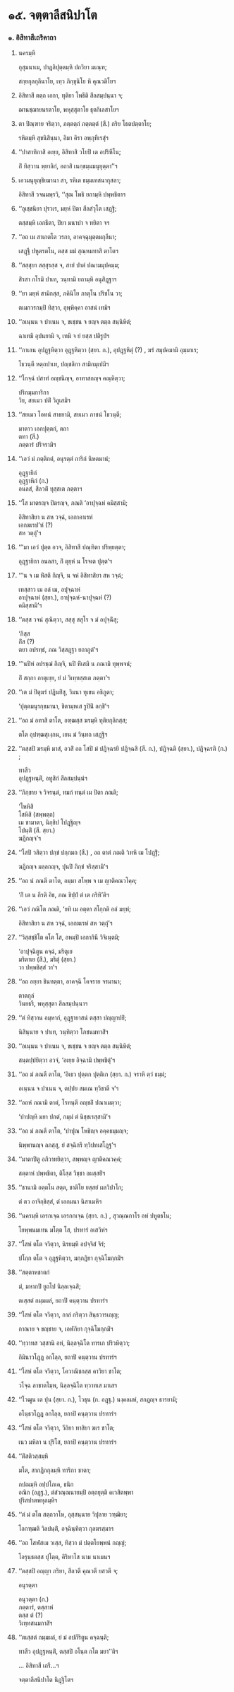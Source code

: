 <h1>๑๕. จตฺตาลีสนิปาโต</h1>
<h3>๑. อิสิทาสีเถรีคาถา</h3>
<ol>
<li>
นครมฺหิ  
  
กุสุมนาเม, ปาฎลิปุตฺตมฺหิ ปถวิยา มเณฺฑ;  
  
สกฺยกุลกุลีนาโย, เทฺว ภิกฺขุนิโย หิ คุณวติโยฯ  
</li>
  
<li>
อิสิทาสี  
ตตฺถ เอกา, ทุติยา โพธีติ สีลสมฺปนฺนา จ;  
  
ฌานชฺฌายนรตาโย, พหุสฺสุตาโย ธุตกิเลสาโยฯ  
</li>
  
<li>
ตา  
ปิณฺฑาย จริตฺวา, ภตฺตตฺถํ  
ภตฺตตฺตํ (สี.)  
กริย โธตปตฺตาโย;  
  
รหิตมฺหิ สุขนิสินฺนา, อิมา คิรา อพฺภุทีเรสุํฯ  
</li>
  
<li>
‘‘ปาสาทิกาสิ อเยฺย, อิสิทาสิ วโยปิ เต อปริหีโน;  
  
กิํ ทิสฺวาน พฺยาลิกํ, อถาสิ เนกฺขมฺมมนุยุตฺตา’’ฯ  
</li>
  
<li>
เอวมนุยุญฺชิยมานา สา, รหิเต ธมฺมเทสนากุสลา;  
  
อิสิทาสี วจนมพฺรวิ, ‘‘สุณ โพธิ ยถามฺหิ ปพฺพชิตาฯ  
</li>
  
<li>
‘‘อุเชฺชนิยา ปุรวเร, มยฺหํ ปิตา สีลสํวุโต เสฎฺฐิ;  
  
ตสฺสมฺหิ เอกธีตา, ปิยา มนาปา จ ทยิตา จฯ  
</li>
  
<li>
‘‘อถ เม สาเกตโต วรกา, อาคจฺฉุมุตฺตมกุลีนา;  
  
เสฎฺฐี ปหูตรตโน, ตสฺส มมํ สุณฺหมทาสิ ตาโตฯ  
</li>
  
<li>
‘‘สสฺสุยา สสฺสุรสฺส จ, สายํ ปาตํ ปณามมุปคมฺม;  
  
สิรสา กโรมิ ปาเท, วนฺทามิ ยถามฺหิ อนุสิฎฺฐาฯ  
</li>
  
<li>
‘‘ยา  
มยฺหํ สามิกสฺส, ภคินิโย ภาตุโน ปริชโน วา;  
  
ตเมกวรกมฺปิ ทิสฺวา, อุพฺพิคฺคา อาสนํ เทมิฯ  
</li>
  
<li>
‘‘อเนฺนน จ ปาเนน จ, ขเชฺชน จ ยญฺจ ตตฺถ สนฺนิหิตํ;  
  
ฉาเทมิ อุปนยามิ จ, เทมิ จ ยํ ยสฺส ปติรูปํฯ  
</li>
  
<li>
‘‘กาเลน อุปฎฺฐหิตฺวา  
อุฎฺฐหิตฺวา (สฺยา. ก.), อุปฎฺฐหิตุํ (?)  
, ฆรํ สมุปคมามิ อุมฺมาเร;  
  
โธวนฺตี หตฺถปาเท, ปญฺชลิกา สามิกมุเปมิฯ  
</li>
  
<li>
‘‘โกจฺฉํ ปสาทํ อญฺชนิญฺจ, อาทาสกญฺจ คณฺหิตฺวา;  
  
ปริกมฺมการิกา  
วิย, สยเมว ปติํ วิภูเสมิฯ  
</li>
  
<li>
‘‘สยเมว  
โอทนํ สาธยามิ, สยเมว ภาชนํ โธวนฺตี;  
  
มาตาว เอกปุตฺตกํ, ตถา  
ตทา (สี.)  
ภตฺตารํ ปริจรามิฯ  
</li>
  
<li>
‘‘เอวํ มํ ภตฺติกตํ, อนุรตฺตํ การิกํ นิหตมานํ;  
  
อุฎฺฐายิกํ  
อุฎฺฐาหิกํ (ก.)  
อนลสํ, สีลวติํ ทุสฺสเต ภตฺตาฯ  
</li>
  
<li>
‘‘โส มาตรญฺจ ปิตรญฺจ, ภณติ ‘อาปุจฺฉหํ คมิสฺสามิ;  
  
อิสิทาสิยา น สห วจฺฉํ, เอกาคาเรหํ  
เอกฆเรป’หํ (?)  
สห วตฺถุํ’ฯ  
</li>
  
<li>
‘‘‘มา เอวํ ปุตฺต อวจ, อิสิทาสี ปณฺฑิตา ปริพฺยตฺตา;  
  
อุฎฺฐายิกา อนลสา, กิํ ตุยฺหํ น โรจเต ปุตฺต’ฯ  
</li>
  
<li>
‘‘‘น  
จ เม หิํสติ กิญฺจิ, น จหํ อิสิทาสิยา สห วจฺฉํ;  
  
เทสฺสาว เม อลํ เม, อปุจฺฉาหํ  
อาปุจฺฉาหํ (สฺยา.), อาปุจฺฉหํ-นาปุจฺฉหํ (?)  
คมิสฺสามิ’ฯ  
</li>
  
<li>
‘‘ตสฺส วจนํ สุณิตฺวา, สสฺสุ สสุโร จ มํ อปุจฺฉิํสุ;  
  
‘กิสฺส  
กิํส (?)  
ตยา อปรทฺธํ, ภณ วิสฺสฎฺฐา ยถาภูตํ’ฯ  
</li>
  
<li>
‘‘‘นปิหํ  
อปรชฺฌํ กิญฺจิ, นปิ หิํเสมิ น ภณามิ ทุพฺพจนํ;  
  
กิํ สกฺกา กาตุเยฺย, ยํ มํ วิเทฺทสฺสเต ภตฺตา’ฯ  
</li>
  
<li>
‘‘เต มํ ปิตุฆรํ ปฎินยิํสุ, วิมนา ทุเขน อธิภูตา;  
  
‘ปุตฺตมนุรกฺขมานา, ชิตามฺหเส รูปินิํ ลกฺขิํ’ฯ  
</li>
  
<li>
‘‘อถ มํ อทาสิ ตาโต, อฑฺฒสฺส ฆรมฺหิ ทุติยกุลิกสฺส;  
  
ตโต อุปฑฺฒสุเงฺกน, เยน มํ วินฺทถ เสฎฺฐิฯ  
</li>
  
<li>
‘‘ตสฺสปิ ฆรมฺหิ มาสํ, อวสิํ อถ โสปิ มํ ปฎิจฺฉรยิ  
ปฎิจฺฉสิ (สี. ก.), ปฎิจฺฉติ (สฺยา.), ปฎิจฺฉรติ (ก.)  
;  
  
ทาสีว  
อุปฎฺฐหนฺติํ, อทูสิกํ สีลสมฺปนฺนํฯ  
</li>
  
<li>
‘‘ภิกฺขาย จ วิจรนฺตํ, ทมกํ ทนฺตํ เม ปิตา ภณติ;  
  
‘โหหิสิ  
โสหิสิ (สพฺพตฺถ)  
เม ชามาตา, นิกฺขิป โปฎฺฐิญฺจ  
โปนฺติํ (สี. สฺยา.)  
ฆฎิกญฺจ’ฯ  
</li>
  
<li>
‘‘โสปิ วสิตฺวา ปกฺขํ  
ปกฺกมถ (สี.)  
, อถ ตาตํ ภณติ ‘เทหิ เม โปฎฺฐิํ;  
  
ฆฎิกญฺจ มลฺลกญฺจ, ปุนปิ ภิกฺขํ จริสฺสามิ’ฯ  
</li>
  
<li>
‘‘อถ  
นํ ภณตี ตาโต, อมฺมา สโพฺพ จ เม ญาติคณวโคฺค;  
  
‘กิํ เต น กีรติ อิธ, ภณ ขิปฺปํ ตํ เต กริหิ’ติฯ  
</li>
  
<li>
‘‘เอวํ ภณิโต ภณติ, ‘ยทิ เม อตฺตา สโกฺกติ อลํ มยฺหํ;  
  
อิสิทาสิยา น สห วจฺฉํ, เอกฆเรหํ สห วตฺถุํ’ฯ  
</li>
  
<li>
‘‘วิสฺสชฺชิโต คโต โส, อหมฺปิ เอกากินี วิจิเนฺตมิ;  
  
‘อาปุจฺฉิตูน คจฺฉํ, มริตุเย  
มริตาเย (สี.), มริตุํ (สฺยา.)  
วา ปพฺพชิสฺสํ วา’ฯ  
</li>
  
<li>
‘‘อถ อยฺยา ชินทตฺตา, อาคจฺฉี โคจราย จรมานา;  
  
ตาตกุลํ  
วินยธรี, พหุสฺสุตา สีลสมฺปนฺนาฯ  
</li>
  
<li>
‘‘ตํ ทิสฺวาน อมฺหากํ, อุฎฺฐายาสนํ ตสฺสา ปญฺญาปยิํ;  
  
นิสินฺนาย จ ปาเท, วนฺทิตฺวา โภชนมทาสิํฯ  
</li>
  
<li>
‘‘อเนฺนน  
จ ปาเนน จ, ขเชฺชน จ ยญฺจ ตตฺถ สนฺนิหิตํ;  
  
สนฺตปฺปยิตฺวา อวจํ, ‘อเยฺย อิจฺฉามิ ปพฺพชิตุํ’ฯ  
</li>
  
<li>
‘‘อถ มํ ภณตี ตาโต, ‘อิเธว ปุตฺตก  
ปุตฺติเก (สฺยา. ก.)  
จราหิ ตฺวํ ธมฺมํ;  
  
อเนฺนน จ ปาเนน จ, ตปฺปย สมเณ ทฺวิชาตี จ’ฯ  
</li>
  
<li>
‘‘อถหํ ภณามิ ตาตํ, โรทนฺตี อญฺชลิํ ปณาเมตฺวา;  
  
‘ปาปญฺหิ มยา ปกตํ, กมฺมํ ตํ นิชฺชเรสฺสามิ’ฯ  
</li>
  
<li>
‘‘อถ  
มํ ภณตี ตาโต, ‘ปาปุณ โพธิญฺจ อคฺคธมฺมญฺจ;  
  
นิพฺพานญฺจ ลภสฺสุ, ยํ สจฺฉิกรี ทฺวิปทเสโฎฺฐ’ฯ  
</li>
  
<li>
‘‘มาตาปิตู อภิวาทยิตฺวา, สพฺพญฺจ ญาติคณวคฺคํ;  
  
สตฺตาหํ ปพฺพชิตา, ติโสฺส วิชฺชา อผสฺสยิํฯ  
</li>
  
<li>
‘‘ชานามิ อตฺตโน สตฺต, ชาติโย ยสฺสยํ ผลวิปาโก;  
  
ตํ ตว อาจิกฺขิสฺสํ, ตํ เอกมนา นิสาเมหิฯ  
</li>
  
<li>
‘‘นครมฺหิ เอรกเจฺฉ  
เอรกกเจฺฉ (สฺยา. ก.)  
, สุวณฺณกาโร อหํ ปหูตธโน;  
  
โยพฺพนมเทน มโตฺต โส, ปรทารํ อเสวิหํฯ  
</li>
  
<li>
‘‘โสหํ ตโต จวิตฺวา, นิรยมฺหิ อปจฺจิสํ จิรํ;  
  
ปโกฺก ตโต จ อุฎฺฐหิตฺวา, มกฺกฎิยา กุจฺฉิโมกฺกมิํฯ  
</li>
  
<li>
‘‘สตฺตาหชาตกํ  
  
มํ, มหากปิ ยูถโป นิลฺลเจฺฉสิ;  
  
ตเสฺสตํ กมฺมผลํ, ยถาปิ คนฺตฺวาน ปรทารํฯ  
</li>
  
<li>
‘‘โสหํ ตโต จวิตฺวา, กาลํ กริตฺวา สินฺธวารเญฺญ;  
  
กาณาย จ ขญฺชาย จ, เอฬกิยา กุจฺฉิโมกฺกมิํฯ  
</li>
  
<li>
‘‘ทฺวาทส วสฺสานิ อหํ, นิลฺลจฺฉิโต ทารเก ปริวหิตฺวา;  
  
กิมินาวโฎฺฎ อกโลฺล, ยถาปิ คนฺตฺวาน ปรทารํฯ  
</li>
  
<li>
‘‘โสหํ ตโต จวิตฺวา, โควาณิชกสฺส คาวิยา ชาโต;  
  
วโจฺฉ ลาขาตโมฺพ, นิลฺลจฺฉิโต ทฺวาทเส มาเสฯ  
</li>
  
<li>
‘‘โวฒูน  
เต ปุน (สฺยา. ก.), โวธุน (ก. อฎฺฐ.)  
นงฺคลมหํ, สกฎญฺจ ธารยามิ;  
  
อโนฺธวโฎฺฎ อกโลฺล, ยถาปิ คนฺตฺวาน ปรทารํฯ  
</li>
  
<li>
‘‘โสหํ ตโต จวิตฺวา, วีถิยา ทาสิยา ฆเร ชาโต;  
  
เนว มหิลา น ปุริโส, ยถาปิ คนฺตฺวาน ปรทารํฯ  
</li>
  
<li>
‘‘ติํสติวสฺสมฺหิ  
  
มโต, สากฎิกกุลมฺหิ ทาริกา ชาตา;  
  
กปณมฺหิ อปฺปโภเค, ธนิก  
อณิก (อฎฺฐ.), ตํสํวณฺณนายมฺปิ อตฺถยุตฺติ คเวสิตพฺพา  
ปุริสปาตพหุลมฺหิฯ  
</li>
  
<li>
‘‘ตํ มํ ตโต สตฺถวาโห, อุสฺสนฺนาย วิปุลาย วฑฺฒิยา;  
  
โอกฑฺฒติ วิลปนฺติํ, อจฺฉินฺทิตฺวา กุลฆรสฺมาฯ  
</li>
  
<li>
‘‘อถ โสฬสเม วเสฺส, ทิสฺวา มํ ปตฺตโยพฺพนํ กญฺญํ;  
  
โอรุนฺธตสฺส ปุโตฺต, คิริทาโส นาม นาเมนฯ  
</li>
  
<li>
‘‘ตสฺสปิ อญฺญา ภริยา, สีลวตี คุณวตี ยสวตี จ;  
  
อนุรตฺตา  
  
อนุวตฺตา (ก.)  
ภตฺตารํ, ตสฺสาหํ  
ตสฺส ตํ (?)  
วิเทฺทสนมกาสิํฯ  
</li>
  
<li>
‘‘ตเสฺสตํ กมฺมผลํ, ยํ มํ อปกีริตูน คจฺฉนฺติ;  
  
ทาสีว อุปฎฺฐหนฺติํ, ตสฺสปิ อโนฺต กโต มยา’’ติฯ  
</li>
  
… อิสิทาสี เถรี…ฯ  
</li>
  
จตฺตาลีสนิปาโต นิฎฺฐิโตฯ  
</li>
  
  
  
  
  